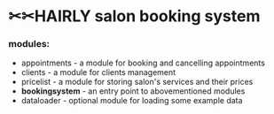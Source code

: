 # ✂✂HAIRLY salon booking system
### modules:
* appointments - a module for booking and cancelling appointments 
* clients - a module for clients management
* pricelist - a module for storing salon's services and their prices
* **bookingsystem** - an entry point to abovementioned modules
* dataloader - optional module for loading some example data